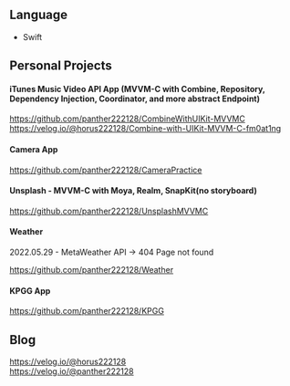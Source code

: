 ## Language

- Swift

## Personal Projects

#### iTunes Music Video API App (MVVM-C with Combine, Repository, Dependency Injection, Coordinator, and more abstract Endpoint)

<https://github.com/panther222128/CombineWithUIKit-MVVMC>
<https://velog.io/@horus222128/Combine-with-UIKit-MVVM-C-fm0at1ng>

#### Camera App

<https://github.com/panther222128/CameraPractice>

#### Unsplash - MVVM-C with Moya, Realm, SnapKit(no storyboard)

<https://github.com/panther222128/UnsplashMVVMC>

#### Weather

2022.05.29 - MetaWeather API -> 404 Page not found

<https://github.com/panther222128/Weather>

#### KPGG App

<https://github.com/panther222128/KPGG>

## Blog

<https://velog.io/@horus222128></br>
<https://velog.io/@panther222128>
